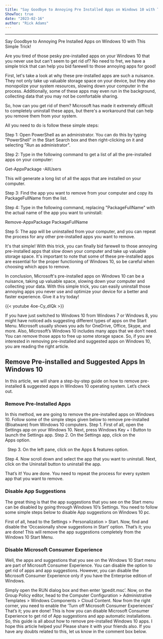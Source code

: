```yaml
---
title: "Say Goodbye to Annoying Pre Installed Apps on Windows 10 with This Simple Trick!"
ShowToc: true 
date: "2023-02-16"
author: "Rick Adams"
---
```

*****
Say Goodbye to Annoying Pre Installed Apps on Windows 10 with This Simple Trick!

Are you tired of those pesky pre-installed apps on your Windows 10 that you never use but can't seem to get rid of? No need to fret, we have a simple trick that can help you bid farewell to those annoying apps for good!

First, let's take a look at why these pre-installed apps are such a nuisance. They not only take up valuable storage space on your device, but they also monopolize your system resources, slowing down your computer in the process. Additionally, some of these apps may even run in the background, collecting data that you may not be comfortable sharing.

So, how can you get rid of them? Microsoft has made it extremely difficult to completely uninstall these apps, but there's a workaround that can help you remove them from your system.

All you need to do is follow these simple steps:

Step 1: Open PowerShell as an administrator. You can do this by typing "PowerShell" in the Start Search box and then right-clicking on it and selecting "Run as administrator".

Step 2: Type in the following command to get a list of all the pre-installed apps on your computer:

Get-AppxPackage -AllUsers

This will generate a long list of all the apps that are installed on your computer.

Step 3: Find the app you want to remove from your computer and copy its PackageFullName from the list.

Step 4: Type in the following command, replacing "PackageFullName" with the actual name of the app you want to uninstall:

Remove-AppxPackage PackageFullName

Step 5: The app will be uninstalled from your computer, and you can repeat the process for any other pre-installed apps you want to remove.

It's that simple! With this trick, you can finally bid farewell to those annoying pre-installed apps that slow down your computer and take up valuable storage space. It's important to note that some of these pre-installed apps are essential for the proper functioning of Windows 10, so be careful when choosing which apps to remove.

In conclusion, Microsoft's pre-installed apps on Windows 10 can be a nuisance, taking up valuable space, slowing down your computer and collecting your data. With this simple trick, you can easily uninstall those annoying apps you never use and optimize your device for a better and faster experience. Give it a try today!

{{< youtube 4oe-Cy_dIQk >}} 



If you have just switched to Windows 10 from Windows 7 or Windows 8, you might have noticed ads suggesting different types of apps on the Start Menu. Microsoft usually shows you ads for OneDrive, Office, Skype, and more.
Also, Microsoft’s Windows 10 includes many apps that we don’t need. You can remove those apps to free up some storage space. So, if you are interested in removing pre-installed and suggested apps on Windows 10, you are reading the right article.

 
## Remove Pre-installed and Suggested Apps In Windows 10


In this article, we will share a step-by-step guide on how to remove pre-installed & suggested apps in Windows 10 operating system. Let’s check out.

 
### Remove Pre-Installed Apps


In this method, we are going to remove the pre-installed apps on Windows 10. Follow some of the simple steps given below to remove pre-installed (Bloatware) from Windows 10 computers.
Step 1. First of all, open the Settings app on your Windows 10. Next, press Windows Key + I Button to launch the Settings app.
Step 2. On the Settings app, click on the Apps option.

 
Step 3. On the left pane, click on the Apps & features option.

Step 4. Now scroll down and select the app that you want to uninstall. Next, click on the Uninstall button to uninstall the app.

That’s it! You are done. You need to repeat the process for every system app that you want to remove.

 
### Disable App Suggestions


The great thing is that the app suggestions that you see on the Start menu can be disabled by going through Windows 10’s Settings.
You need to follow some simple steps below to disable App suggestions on Windows 10 pc.

First of all, head to the Settings > Personalization > Start. Now, find and disable the ‘Occasionally show suggestions in Start’ option.
That’s it; you are done! This will remove the app suggestions completely from the Windows 10 Start Menu.

 
### Disable Microsoft Consumer Experience


Well, the apps and suggestions that you see on the Windows 10 Start menu are part of Microsoft Consumer Experience.
You can disable the option to get rid of apps and app suggestions. However, you can disable the Microsoft Consumer Experience only if you have the Enterprise edition of Windows.

Simply open the RUN dialog box and then enter ‘gpedit.msc’. Now, on the Group Policy editor, head to the Computer Configuration > Administrative Templates > Windows Components > Cloud Content. Now from the right corner, you need to enable the ‘Turn off Microsoft Consumer Experiences’
That’s it; you are done! This is how you can disable Microsoft Consumer Experience to get rid of App suggestions and app automatic installations.
So, this guide is all about how to remove pre-installed Windows 10 apps. I hope this article helped you! Please share it with your friends also. If you have any doubts related to this, let us know in the comment box below.






